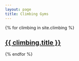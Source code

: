 ```yaml
---
layout: page
title: Climbing Gyms
---
```

{% for climbing in site.climbing %}
<div class="climbing"><h2><a href="{{ climbing.url }}">{{ climbing.title }}</a></h2></div>
{% endfor %}